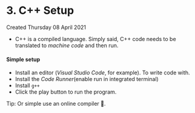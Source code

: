 # 3. C++ Setup
Created Thursday 08 April 2021


* C++ is a compiled language. Simply said, C++ code needs to be translated to *machine code* and then run.


#### Simple setup

* Install an editor (*Visual Studio Code*, for example). To write code with.
* Install the *Code Runner*(enable run in integrated terminal)
* Install ``g++``
* Click the play button to run the program.


Tip: Or simple use an online compiler 🤗️.

